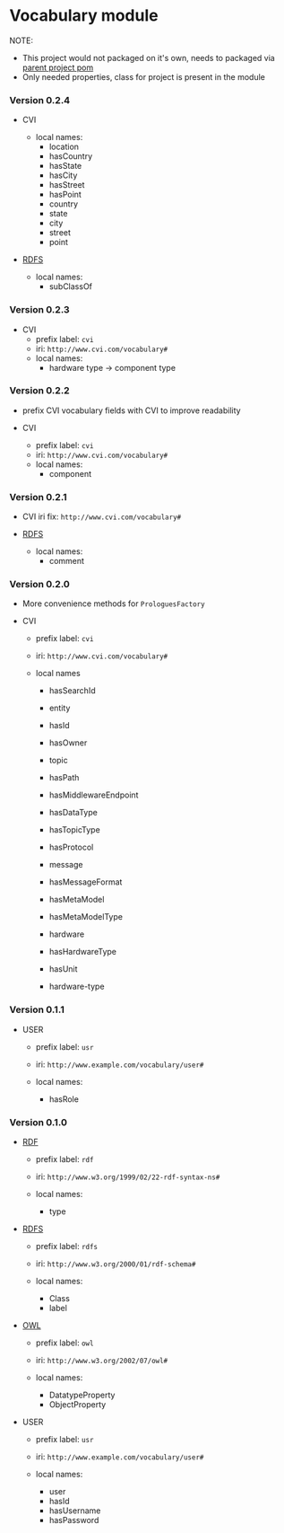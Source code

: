 # Vocabulary module

NOTE: 
- This project would not packaged on it's own, needs to packaged via [parent project pom](../pom.xml)
- Only needed properties, class for project is present in the module

### Version 0.2.4

- CVI
    - local names:
        - location
        - hasCountry
        - hasState
        - hasCity
        - hasStreet
        - hasPoint
        - country
        - state
        - city        
        - street
        - point
        
- [RDFS](http://www.w3.org/2000/01/rdf-schema# "RDFS")    
    - local names:
        - subClassOf 

### Version 0.2.3

- CVI
    - prefix label: `cvi`
    - iri: `http://www.cvi.com/vocabulary#`
    - local names:
        - hardware type -> component type
        
### Version 0.2.2

- prefix CVI vocabulary fields with CVI to improve readability

- CVI
    - prefix label: `cvi`
    - iri: `http://www.cvi.com/vocabulary#`
    - local names:
        - component
        
### Version 0.2.1


- CVI iri fix: `http://www.cvi.com/vocabulary#`

- [RDFS](http://www.w3.org/2000/01/rdf-schema# "RDFS")    
    - local names:
        - comment
        
### Version 0.2.0

- More convenience methods for `ProloguesFactory` 

- CVI
    - prefix label: `cvi`
    - iri: `http://www.cvi.com/vocabulary#`
    
    - local names
        - hasSearchId
        
        - entity
        - hasId
        - hasOwner
        
        - topic
        - hasPath
        - hasMiddlewareEndpoint
        - hasDataType
        - hasTopicType
        - hasProtocol
        
        - message
        - hasMessageFormat
        - hasMetaModel
        - hasMetaModelType
        
        - hardware
        - hasHardwareType
        - hasUnit
        
        - hardware-type 
          
### Version 0.1.1

- USER
    - prefix label: `usr`
    - iri: `http://www.example.com/vocabulary/user#`
    
    - local names:
        - hasRole
        

### Version 0.1.0

- [RDF](http://www.w3.org/1999/02/22-rdf-syntax-ns# "RDF")
    - prefix label: `rdf`
    - iri: `http://www.w3.org/1999/02/22-rdf-syntax-ns#`
    
    - local names:
        - type
        

- [RDFS](http://www.w3.org/2000/01/rdf-schema# "RDFS")
    - prefix label: `rdfs`
    - iri: `http://www.w3.org/2000/01/rdf-schema#`
    
    - local names:
        - Class
        - label

- [OWL](http://www.w3.org/2002/07/owl# "OWL")
    - prefix label: `owl`
    - iri: `http://www.w3.org/2002/07/owl#`
    
    - local names:
        - DatatypeProperty
        - ObjectProperty
        
- USER
    - prefix label: `usr`
    - iri: `http://www.example.com/vocabulary/user#`
    
    - local names:
        - user
        - hasId
        - hasUsername
        - hasPassword